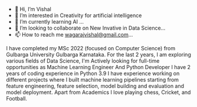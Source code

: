 - 👋 Hi, I’m  Vishal
- 👀 I’m interested in Creativity for artificial intelligence
- 🌱 I’m currently learning AI ...
- 💞️ I’m looking to collaborate on New Invative in Data Science...
- 📫 How to reach me wagarajvishal@gmail.com...

<!---
Vishal422/Vishal422 is a ✨ special ✨ repository because its `README.md` (this file) appears on your GitHub profile.
You can click the Preview link to take a look at your changes.
--->
I have completed my MSc 2022 (focused on Computer Science) from Gulbarga University Gulbarga Karnataka. For the last 2 years, I am exploring various fields of Data Science, I'm Actively looking for full-time opportunities as Machine Learning Engineer And Python Developer I have 2 years of coding experience in Python 3.9 I have experience working on different projects where I built machine learning pipelines starting from feature engineering, feature selection, model building and evaluation and model deployment. Apart from Academics I love playing chess, Cricket, and Football.

